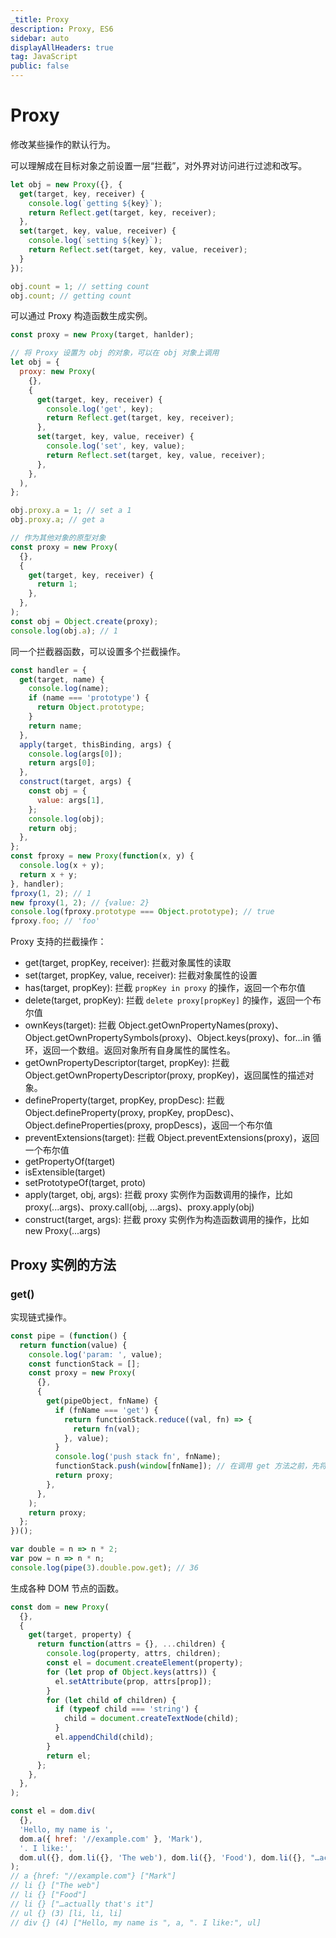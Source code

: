 ```yaml
---
_title: Proxy
description: Proxy, ES6
sidebar: auto
displayAllHeaders: true
tag: JavaScript
public: false
---
```


# Proxy

修改某些操作的默认行为。

可以理解成在目标对象之前设置一层“拦截”，对外界对访问进行过滤和改写。

```js
let obj = new Proxy({}, {
  get(target, key, receiver) {
    console.log(`getting ${key}`);
    return Reflect.get(target, key, receiver);
  },
  set(target, key, value, receiver) {
    console.log(`setting ${key}`);
    return Reflect.set(target, key, value, receiver);
  }
});

obj.count = 1; // setting count
obj.count; // getting count
```

可以通过 Proxy 构造函数生成实例。

```js
const proxy = new Proxy(target, hanlder);
```

```js
// 将 Proxy 设置为 obj 的对象，可以在 obj 对象上调用
let obj = {
  proxy: new Proxy(
    {},
    {
      get(target, key, receiver) {
        console.log('get', key);
        return Reflect.get(target, key, receiver);
      },
      set(target, key, value, receiver) {
        console.log('set', key, value);
        return Reflect.set(target, key, value, receiver);
      },
    },
  ),
};

obj.proxy.a = 1; // set a 1
obj.proxy.a; // get a
```

```js
// 作为其他对象的原型对象
const proxy = new Proxy(
  {},
  {
    get(target, key, receiver) {
      return 1;
    },
  },
);
const obj = Object.create(proxy);
console.log(obj.a); // 1
```

同一个拦截器函数，可以设置多个拦截操作。

```js
const handler = {
  get(target, name) {
    console.log(name);
    if (name === 'prototype') {
      return Object.prototype;
    }
    return name;
  },
  apply(target, thisBinding, args) {
    console.log(args[0]);
    return args[0];
  },
  construct(target, args) {
    const obj = {
      value: args[1],
    };
    console.log(obj);
    return obj;
  },
};
const fproxy = new Proxy(function(x, y) {
  console.log(x + y);
  return x + y;
}, handler);
fproxy(1, 2); // 1
new fproxy(1, 2); // {value: 2}
console.log(fproxy.prototype === Object.prototype); // true
fproxy.foo; // 'foo'
```

Proxy 支持的拦截操作：

- get(target, propKey, receiver): 拦截对象属性的读取
- set(target, propKey, value, receiver): 拦截对象属性的设置
- has(target, propKey): 拦截 ```propKey in proxy``` 的操作，返回一个布尔值
- delete(target, propKey): 拦截 ```delete proxy[propKey]``` 的操作，返回一个布尔值
- ownKeys(target): 拦截 Object.getOwnPropertyNames(proxy)、Object.getOwnPropertySymbols(proxy)、Object.keys(proxy)、for...in 循环，返回一个数组。返回对象所有自身属性的属性名。
- getOwnPropertyDescriptor(target, propKey): 拦截 Object.getOwnPropertyDescriptor(proxy, propKey)，返回属性的描述对象。
- defineProperty(target, propKey, propDesc): 拦截 Object.defineProperty(proxy, propKey, propDesc)、Object.defineProperties(proxy, propDescs)，返回一个布尔值
- preventExtensions(target): 拦截 Object.preventExtensions(proxy)，返回一个布尔值
- getPropertyOf(target)
- isExtensible(target)
- setPrototypeOf(target, proto)
- apply(target, obj, args): 拦截 proxy 实例作为函数调用的操作，比如 proxy(...args)、proxy.call(obj, ...args)、proxy.apply(obj)
- construct(target, args): 拦截 proxy 实例作为构造函数调用的操作，比如 new Proxy(...args)

## Proxy 实例的方法

### get()

实现链式操作。

```js
const pipe = (function() {
  return function(value) {
    console.log('param: ', value);
    const functionStack = [];
    const proxy = new Proxy(
      {},
      {
        get(pipeObject, fnName) {
          if (fnName === 'get') {
            return functionStack.reduce((val, fn) => {
              return fn(val);
            }, value);
          }
          console.log('push stack fn', fnName);
          functionStack.push(window[fnName]); // 在调用 get 方法之前，先将所有的 fnName 存在 functionStack 中，调用 get 方法时，逐个调用，实现链式调用
          return proxy;
        },
      },
    );
    return proxy;
  };
})();

var double = n => n * 2;
var pow = n => n * n;
console.log(pipe(3).double.pow.get); // 36
```

生成各种 DOM 节点的函数。

```js
const dom = new Proxy(
  {},
  {
    get(target, property) {
      return function(attrs = {}, ...children) {
        console.log(property, attrs, children);
        const el = document.createElement(property);
        for (let prop of Object.keys(attrs)) {
          el.setAttribute(prop, attrs[prop]);
        }
        for (let child of children) {
          if (typeof child === 'string') {
            child = document.createTextNode(child);
          }
          el.appendChild(child);
        }
        return el;
      };
    },
  },
);

const el = dom.div(
  {},
  'Hello, my name is ',
  dom.a({ href: '//example.com' }, 'Mark'),
  '. I like:',
  dom.ul({}, dom.li({}, 'The web'), dom.li({}, 'Food'), dom.li({}, "…actually that's it")),
);
// a {href: "//example.com"} ["Mark"]
// li {} ["The web"]
// li {} ["Food"]
// li {} ["…actually that's it"]
// ul {} (3) [li, li, li]
// div {} (4) ["Hello, my name is ", a, ". I like:", ul]
```



